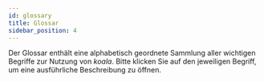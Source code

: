 ```yaml
---
id: glossary
title: Glossar
sidebar_position: 4
---
```


Der Glossar enthält eine alphabetisch geordnete Sammlung aller wichtigen Begriffe zur Nutzung von _koala_. Bitte klicken Sie auf den jeweiligen Begriff, um eine ausführliche Beschreibung zu öffnen.
